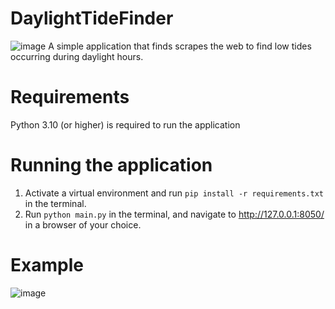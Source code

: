 # DaylightTideFinder
![image](https://github.com/3d65/DaylightTideFinder/assets/65659131/d91f0e98-90a5-4938-9234-da0b7714b69c)
A simple application that finds scrapes the web to find low tides occurring during daylight hours.

# Requirements
Python 3.10 (or higher) is required to run the application
# Running the application
1. Activate a virtual environment and run `pip install -r requirements.txt` in the terminal.
2. Run `python main.py` in the terminal, and navigate to http://127.0.0.1:8050/ in a browser of your choice.
# Example
![image](https://github.com/3d65/DaylightTideFinder/assets/65659131/8486c1dc-bae5-4ea3-9fb2-c1e04f3392ce)
